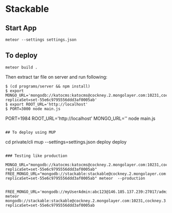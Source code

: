 # Stackable

## Start App

`meteor --settings settings.json`

## To deploy

`meteor build .`

Then extract tar file on server and run following:

```
$ (cd programs/server && npm install)
$ export MONGO_URL='mongodb://katocms:katocms@cockney.2.mongolayer.com:10231,cockney.3.mongolayer.com:10231/katocms?replicaSet=set-55e6c9795556ddd3af0005ab'
$ export ROOT_URL='http://localhost'
$ PORT=3000 node main.js
```
PORT=1984 ROOT_URL='http://localhost' MONGO_URL='' node main.js
```

## To deploy using MUP

```
cd private/cli
mup --settings=settings.json deploy deploy
```

### Testing like production

MONGO_URL="mongodb://katocms:katocms@cockney.2.mongolayer.com:10231,cockney.3.mongolayer.com:10231/katocms?replicaSet=set-55e6c9795556ddd3af0005ab" FREE_MONGO_URL="mongodb://stackable:stackable@cockney.2.mongolayer.com:10231,cockney.3.mongolayer.com:10231/stackable?replicaSet=set-55e6c9795556ddd3af0005ab" meteor  --production


FREE_MONGO_URL='mongodb://myUserAdmin:abc123@146.185.137.239:27017/admin' meteor
mongodb://stackable:stackable@cockney.2.mongolayer.com:10231,cockney.3.mongolayer.com:10231/stackable?replicaSet=set-55e6c9795556ddd3af0005ab
